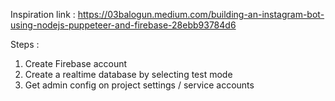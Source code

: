 Inspiration link : 
https://03balogun.medium.com/building-an-instagram-bot-using-nodejs-puppeteer-and-firebase-28ebb93784d6

Steps :
1. Create Firebase account
2. Create a realtime database by selecting test mode
3. Get admin config on project settings / service accounts